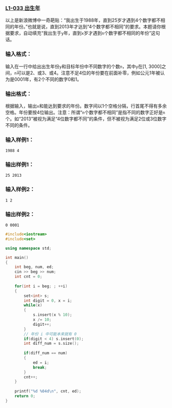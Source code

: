 ### [**L1-033 出生年**](https://pintia.cn/problem-sets/994805046380707840/problems/994805099426070528)



以上是新浪微博中一奇葩贴：“我出生于1988年，直到25岁才遇到4个数字都不相同的年份。”也就是说，直到2013年才达到“4个数字都不相同”的要求。本题请你根据要求，自动填充“我出生于`y`年，直到`x`岁才遇到`n`个数字都不相同的年份”这句话。

### 输入格式：

输入在一行中给出出生年份`y`和目标年份中不同数字的个数`n`，其中`y`在[1, 3000]之间，`n`可以是2、或3、或4。注意不足4位的年份要在前面补零，例如公元1年被认为是0001年，有2个不同的数字0和1。

### 输出格式：

根据输入，输出`x`和能达到要求的年份。数字间以1个空格分隔，行首尾不得有多余空格。年份要按4位输出。注意：所谓“`n`个数字都不相同”是指不同的数字正好是`n`个。如“2013”被视为满足“4位数字都不同”的条件，但不被视为满足2位或3位数字不同的条件。

### 输入样例1：

```in
1988 4
```

### 输出样例1：

```out
25 2013
```

### 输入样例2：

```
1 2
```

### 输出样例2：

```
0 0001
```



```cpp
#include<iostream>
#include<set>

using namespace std;

int main()
{
    int beg, num, ed;
    cin >> beg >> num;
    int cnt = 0;
    
    for(int i = beg; ; ++i)
    {
        set<int> s;
        int digit = 0, x = i;
        while(x)
        {
            s.insert(x % 10);
            x /= 10;
            digit++;
        }
        // 年份 i 中可能本来就有 0
        if(digit < 4) s.insert(0);
        int diff_num = s.size();
  
        if(diff_num == num)
        {
            ed = i;
            break;
        }
        cnt++;
    }
    
    printf("%d %04d\n", cnt, ed);
    return 0;
}
```

